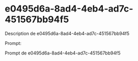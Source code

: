 # e0495d6a-8ad4-4eb4-ad7c-451567bb94f5

Description de e0495d6a-8ad4-4eb4-ad7c-451567bb94f5

Prompt:

Prompt de e0495d6a-8ad4-4eb4-ad7c-451567bb94f5